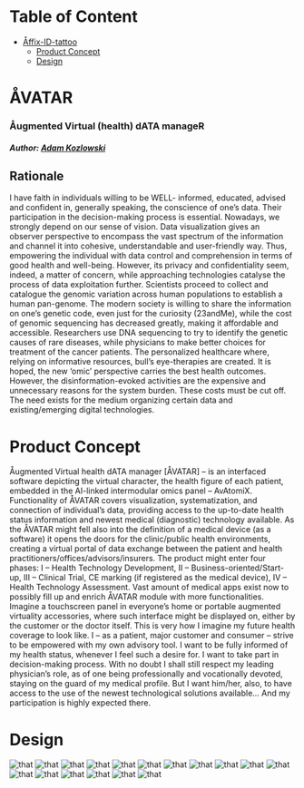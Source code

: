 
Table of Content
================
* [Åffix-ID-tattoo](#Åffix-ID-tattoo)
  * [Product Concept](#Product-Concept)
  * [Design](#Design)


# ÅVATAR
### Åugmented Virtual (health) dATA manageR

##### **Author:** [Adam Kozlowski](https://github.com/kozload)

## Rationale
I have faith in individuals willing to be WELL- informed, educated, advised and confident in, generally speaking, the conscience of one’s data. Their participation in the decision-making process is essential.
Nowadays, we strongly depend on our sense of vision. Data visualization gives an observer perspective to encompass the vast spectrum of the information and channel it into cohesive, understandable and user-friendly way. Thus, empowering the individual with data control and comprehension in terms of good health and well-being. However, its privacy and confidentiality seem, indeed, a matter of concern, while approaching technologies catalyse the process of data exploitation further.
Scientists proceed to collect and catalogue the genomic variation across human populations to establish a human pan-genome. The modern society is willing to share the information on one’s genetic code, even just for the curiosity (23andMe), while the cost of genomic sequencing has decreased greatly, making it affordable and accessible. Researchers use DNA sequencing to try to identify the genetic causes of rare diseases, while physicians to make better choices for treatment of the cancer patients. The personalized healthcare where, relying on informative resources, bull’s eye-therapies are created. It is hoped, the new ‘omic’ perspective carries the best health outcomes. However, the disinformation-evoked activities are the expensive and unnecessary reasons for the system burden. These costs must be cut off. The need exists for the medium organizing certain data and existing/emerging digital technologies. 

# Product Concept
Åugmented Virtual health dATA manager [ÅVATAR] – is an interfaced software depicting the virtual character, the health figure of each patient, embedded in the AI-linked intermodular omics panel – AvAtomiX. Functionality of ÅVATAR covers visualization, systematization, and connection of individual’s data, providing access to the up-to-date health status information and newest medical (diagnostic) technology available. As the ÅVATAR might fell also into the definition of a medical device (as a software) it opens the doors for the clinic/public health environments, creating a virtual portal of data exchange between the patient  and health practitioners/offices/advisors/insurers. The product might enter four phases: I – Health Technology Development, II – Business-oriented/Start-up, III – Clinical Trial, CE marking (if registered as the medical device), IV – Health Technology Assessment.
Vast amount of medical apps exist now to possibly fill up and enrich ÅVATAR module with more functionalities. Imagine a touchscreen panel in everyone’s home or portable augmented virtuality accessories, where such interface might be displayed on, either by the customer or the doctor itself. This is very how I imagine my future health coverage to look like. I – as a patient, major customer and consumer – strive to be empowered with my own advisory tool. I want to be fully informed of my health status, whenever I feel such a desire for. I want to take part in decision-making process. With no doubt I shall still respect my leading physician’s role, as of one being professionally and vocationally devoted, staying on the guard of my medical profile. But I want him/her, also, to have access to the use of the newest technological solutions available... And my participation is highly expected there.

# Design

![that](./ppt/1.png)
![that](./ppt/2.png)
![that](./ppt/3.png)
![that](./ppt/4.png)
![that](./ppt/5.png)
![that](./ppt/6.png)
![that](./ppt/7.png)
![that](./ppt/8.png)
![that](./ppt/9.png)
![that](./ppt/10.png)
![that](./ppt/11.png)
![that](./ppt/12.png)
![that](./ppt/13.png)
![that](./ppt/14.png)
![that](./ppt/15.png)
![that](./ppt/16.png)
![that](./ppt/17.png)
